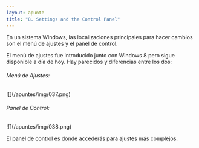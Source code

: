 ```yaml
---
layout: apunte
title: "8. Settings and the Control Panel"
---
```


En un sistema Windows, las localizaciones principales para hacer cambios son el menú de ajustes y el panel de control.

El menú de ajustes fue introducido junto con Windows 8 pero sigue disponible a día de hoy. Hay parecidos y diferencias entre los dos:

<h6>Menú de Ajustes:</h6>
![](/apuntes/img/037.png)
<h6>Panel de Control:</h6>
![](/apuntes/img/038.png)


El panel de control es donde accederás para ajustes más complejos.
